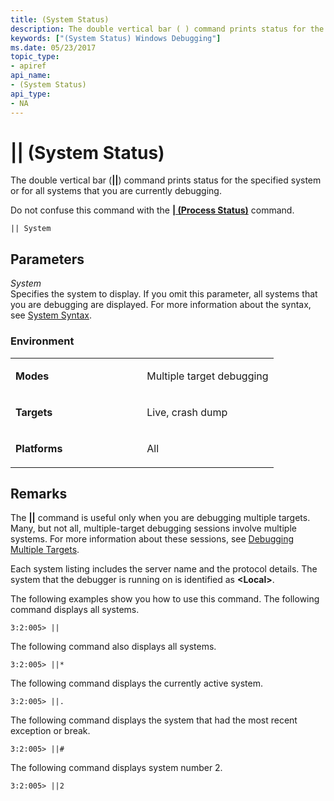 ```yaml
---
title: (System Status)
description: The double vertical bar ( ) command prints status for the specified system or for all systems that you are currently debugging.Do not confuse this command with the (Process Status) command.
keywords: ["(System Status) Windows Debugging"]
ms.date: 05/23/2017
topic_type:
- apiref
api_name:
- (System Status)
api_type:
- NA
---
```


# || (System Status)


The double vertical bar (**||**) command prints status for the specified system or for all systems that you are currently debugging.

Do not confuse this command with the [**| (Process Status)**](---process-status-.md) command.

```dbgcmd
|| System 
```

## <span id="ddk_cmd_system_status_dbg"></span><span id="DDK_CMD_SYSTEM_STATUS_DBG"></span>Parameters


<span id="_______System______"></span><span id="_______system______"></span><span id="_______SYSTEM______"></span> *System*   
Specifies the system to display. If you omit this parameter, all systems that you are debugging are displayed. For more information about the syntax, see [System Syntax](system-syntax.md).

### <span id="Environment"></span><span id="environment"></span><span id="ENVIRONMENT"></span>Environment

<table>
<colgroup>
<col width="50%" />
<col width="50%" />
</colgroup>
<tbody>
<tr class="odd">
<td align="left"><p><strong>Modes</strong></p></td>
<td align="left"><p>Multiple target debugging</p></td>
</tr>
<tr class="even">
<td align="left"><p><strong>Targets</strong></p></td>
<td align="left"><p>Live, crash dump</p></td>
</tr>
<tr class="odd">
<td align="left"><p><strong>Platforms</strong></p></td>
<td align="left"><p>All</p></td>
</tr>
</tbody>
</table>

 

## Remarks

The **||** command is useful only when you are debugging multiple targets. Many, but not all, multiple-target debugging sessions involve multiple systems. For more information about these sessions, see [Debugging Multiple Targets](debugging-multiple-targets.md).

Each system listing includes the server name and the protocol details. The system that the debugger is running on is identified as **&lt;Local&gt;**.

The following examples show you how to use this command. The following command displays all systems.

```dbgcmd
3:2:005> ||
```

The following command also displays all systems.

```dbgcmd
3:2:005> ||*
```

The following command displays the currently active system.

```dbgcmd
3:2:005> ||.
```

The following command displays the system that had the most recent exception or break.

```dbgcmd
3:2:005> ||#
```

The following command displays system number 2.

```dbgcmd
3:2:005> ||2
```

 

 





